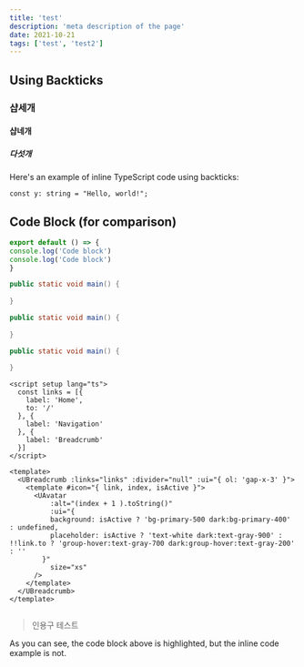 ```yaml
---
title: 'test'
description: 'meta description of the page'
date: 2021-10-21
tags: ['test', 'test2']
---
```


## Using Backticks

### 샵세개

#### 샵네개

##### 다섯개

Here's an example of inline TypeScript code using backticks:

`const y: string = "Hello, world!";`

## Code Block (for comparison)

  ```javascript [file.js]{4-6,7} meta-info=val
  export default () => {
  console.log('Code block')
  console.log('Code block')
}
  ```


```java
public static void main() {
    
}
```

```java
public static void main() {
    
}
```

```java
public static void main() {
    
}
```
```vue
<script setup lang="ts">
  const links = [{
    label: 'Home',
    to: '/'
  }, {
    label: 'Navigation'
  }, {
    label: 'Breadcrumb'
  }]
</script>

<template>
  <UBreadcrumb :links="links" :divider="null" :ui="{ ol: 'gap-x-3' }">
    <template #icon="{ link, index, isActive }">
      <UAvatar
          :alt="(index + 1 ).toString()"
          :ui="{
          background: isActive ? 'bg-primary-500 dark:bg-primary-400' : undefined,
          placeholder: isActive ? 'text-white dark:text-gray-900' : !!link.to ? 'group-hover:text-gray-700 dark:group-hover:text-gray-200' : ''
        }"
          size="xs"
      />
    </template>
  </UBreadcrumb>
</template>


```
> 인용구 테스트

As you can see, the code block above is highlighted, but the inline code example is not.
